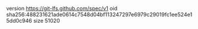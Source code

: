 version https://git-lfs.github.com/spec/v1
oid sha256:488231621ade0614c7548d04bf113247297e6979c29019fc1ee524e15dd0c946
size 51020
